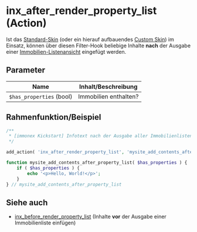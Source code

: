 # inx_after_render_property_list (Action)

Ist das [Standard-Skin](standard-skin) (oder ein hierauf aufbauendes [Custom Skin](skins?id=custom-skins)) im Einsatz, können über diesen Filter-Hook beliebige Inhalte **nach** der Ausgabe einer [Immobilien-Listenansicht](/komponenten/liste) eingefügt werden.

## Parameter

| Name | Inhalt/Beschreibung |
| ---- | ------------ |
| `$has_properties` (bool) | Immobilien enthalten? |

## Rahmenfunktion/Beispiel

[](_info-snippet-einbindung.md ':include')

```php
/**
 * [immonex Kickstart] Infotext nach der Ausgabe aller Immobilienlisten einfügen.
 */

add_action( 'inx_after_render_property_list', 'mysite_add_contents_after_property_list' );

function mysite_add_contents_after_property_list( $has_properties ) {
	if ( $has_properties ) {
		echo '<p>Hello, World!</p>';
	}
} // mysite_add_contents_after_property_list
```

## Siehe auch

- [inx_before_render_property_list](action-inx-before-render-property-list) (Inhalte **vor** der Ausgabe einer Immobilienliste einfügen)

[](_backlink.md ':include')